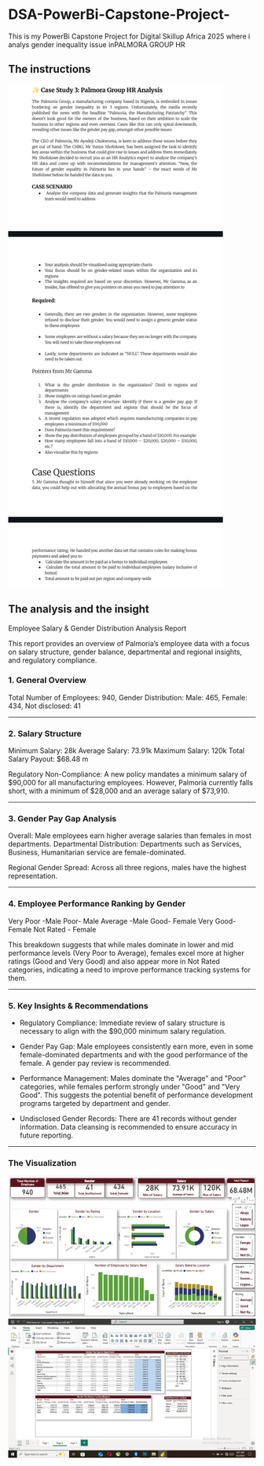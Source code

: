 # DSA-PowerBi-Capstone-Project-
This is my PowerBi Capstone Project for Digital Skillup Africa 2025 where i analys gender inequality issue inPALMORA GROUP HR 

## The instructions 
![The given instructions](1754210103851.jpg)

## The analysis and the insight 
Employee Salary & Gender Distribution Analysis Report

This report provides an overview of Palmoria’s employee data with a focus on salary structure, gender balance, departmental and regional insights, and regulatory compliance.

### 1. General Overview
Total Number of Employees: 940,
Gender Distribution:
Male: 465, 
Female: 434, 
Not disclosed: 41

---

### 2. Salary Structure
Minimum Salary: 28k
Average Salary: 73.91k
Maximum Salary: 120k
Total Salary Payout: $68.48 m

Regulatory Non-Compliance:
A new policy mandates a minimum salary of $90,000 for all manufacturing employees. However, Palmoria currently falls short, with a minimum of $28,000 and an average salary of $73,910.

---

### 3. Gender Pay Gap Analysis
Overall: Male employees earn higher average salaries than females in most departments.
Departmental Distribution:
Departments such as Services, Business, Humanitarian service are female-dominated.

Regional Gender Spread:
Across all three regions, males have the highest representation.

---

### 4. Employee Performance Ranking by Gender
Very Poor	-Male
Poor-	Male
Average	-Male
Good-	Female
Very Good-	Female
Not Rated	- Female

This breakdown suggests that while males dominate in lower and mid performance levels (Very Poor to Average), females excel more at higher ratings (Good and Very Good) and also appear more in Not Rated categories, indicating a need to improve performance tracking systems for them.

---

### 5. Key Insights & Recommendations
- Regulatory Compliance:
Immediate review of salary structure is necessary to align with the $90,000 minimum salary regulation.

- Gender Pay Gap:
Male employees consistently earn more, even in some female-dominated departments and with the good performance of the female. A gender pay review is recommended.

- Performance Management:
Males dominate the "Average" and "Poor" categories, while females perform strongly under "Good" and "Very Good". This suggests the potential benefit of performance development programs targeted by department and gender.

- Undisclosed Gender Records:
There are 41 records without gender information. Data cleansing is recommended to ensure accuracy in future reporting.

---
### The Visualization 
![the charts and slicers](DSA.JPG)
 ![the tables](DSA3.JPG)
